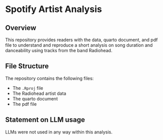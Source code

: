 # Spotify Artist Analysis

## Overview

This repository provides readers with the data, quarto document, and pdf file to understand and reproduce a short analysis on song duration and danceability using tracks from the band Radiohead.


## File Structure

The repository contains the following files:

- The `.Rproj` file
- The Radiohead artist data 
- The quarto document 
- The pdf file 

## Statement on LLM usage

LLMs were not used in any way within this analysis.
